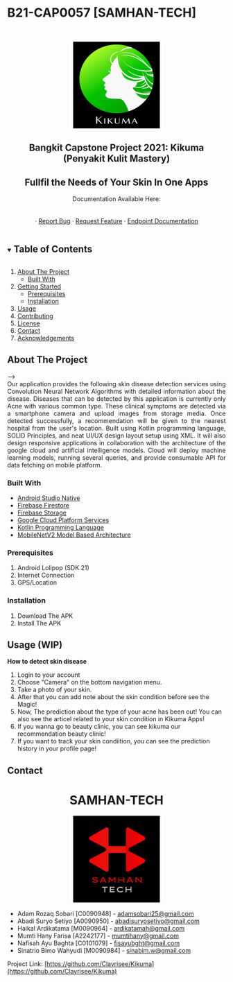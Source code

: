 # B21-CAP0057 [SAMHAN-TECH]
<!--
*** Thanks for checking out the Best-README-Template. If you have a suggestion
*** that would make this better, please fork the repo and create a pull request
*** or simply open an issue with the tag "enhancement".
*** Thanks again! Now go create something AMAZING! :D
***
***
***
*** To avoid retyping too much info. Search and replace for the following:
*** github_username, repo_name, twitter_handle, email, project_title, project_description
-->

<!-- PROJECT SHIELDS -->
<!--
*** I'm using markdown "reference style" links for readability.
*** Reference links are enclosed in brackets [ ] instead of parentheses ( ).
*** See the bottom of this document for the declaration of the reference variables
*** for contributors-URL, forks-URL, etc. This is an optional, concise syntax you may use.
*** https://www.markdownguide.org/basic-syntax/#reference-style-links
-->
<!-- [![Contributors][contributors-shield]][contributors-url]
[![Forks][forks-shield]][forks-url]
[![Stargazers][stars-shield]][stars-url]
[![Issues][issues-shield]][issues-url]
[![MIT License][license-shield]][license-url]
[![LinkedIn][linkedin-shield]][linkedin-url] -->

<!-- PROJECT LOGO -->
<br />
<p align="center">
  <a href="https://github.com/Clayrisee/Kikuma">
    <img src="Documentation Images/Kikuma Logo.jpeg" alt="Logo" width="200" height="200">
  </a>

  <h2 align="center">Bangkit Capstone Project 2021: Kikuma (Penyakit Kulit Mastery)</h2>
  <h2 align="center">Fullfil the Needs of Your Skin In One Apps</h2>

  <p align="center">
    Documentation Available Here:
    <br />
    <!-- <a href="https://docs.google.com/document/d/1-W_qnjDcqY2GAJGV1wSwdfEx_0f4BUwIOsrZp9TgY0U/edit?usp=sharing"><strong>Explore the docs »</strong></a> -->
    <br />
    <br />
    <!-- <a href="https://drive.google.com/file/d/1bJIlXPU_RoohGWevgEt_p-BEMLe15mgd/view?usp=drivesdk">View Demo</a> -->
    ·
    <a href="https://github.com/Clayrisee/Kikuma/issues">
      Report Bug</a>
    ·
    <a href="https://github.com/Clayrisee/Kikuma/issues">Request Feature</a>
    ·
    <a href="https://documenter.getpostman.com/view/10131268/TzY1gGLG">Endpoint Documentation</a>
  </p>
</p>



<!-- TABLE OF CONTENTS -->
<details open="open">
  <summary><h2 style="display: inline-block">Table of Contents</h2></summary>
  <ol>
    <li>
      <a href="#about-the-project">About The Project</a>
      <ul>
        <li><a href="#built-with">Built With</a></li>
      </ul>
    </li>
    <li>
      <a href="#getting-started">Getting Started</a>
      <ul>
        <li><a href="#prerequisites">Prerequisites</a></li>
        <li><a href="#installation">Installation</a></li>
      </ul>
    </li>
    <li><a href="#usage">Usage</a></li>
    <li><a href="#contributing">Contributing</a></li>
    <li><a href="#license">License</a></li>
    <li><a href="#contact">Contact</a></li>
    <li><a href="#acknowledgements">Acknowledgements</a></li>
  </ol>
</details>



<!-- ABOUT THE PROJECT -->
## About The Project
<!-- <p align="center">
  <pre>
   <strong>     Splash Screen          </strong>      <strong>  Location/Maps Feature     </strong>      <strong>      Report Result</strong></pre>
<!-- 
<img src="https://user-images.githubusercontent.com/69615570/119268911-3a1e3b80-bc1f-11eb-98f6-96eab9172264.jpg" alt="Logo" width="270" height="576.5">&nbsp; &nbsp;<img src="https://user-images.githubusercontent.com/69615570/119268906-37bbe180-bc1f-11eb-8a67-a94e9bef21aa.jpg" alt="Logo" width="270" height="576.5">&nbsp; &nbsp;<img src="https://user-images.githubusercontent.com/69615570/119268914-3b4f6880-bc1f-11eb-8fd5-13f35a9ff090.jpg" alt="Logo" width="270" height="576.5"> --> -->



<div style="text-align: justify">Our application provides the following skin disease detection services using Convolution Neural Network Algorithms with detailed information about the disease. Diseases that can be detected by this application is currently only Acne with various common type. These clinical symptoms are detected via a smartphone camera and upload images from storage media. Once detected successfully, a recommendation will be given to the nearest hospital from the user's location. Built using Kotlin programming language, SOLID Principles, and neat UI/UX design layout setup using XML. It will also design responsive applications in collaboration with the architecture of the google cloud and artificial intelligence models. Cloud will deploy machine learning models, running several queries, and provide consumable API for data fetching on mobile platform.
</div>

### Built With

* [Android Studio Native](https://developer.android.com/studio)
* [Firebase Firestore](https://firebase.google.com/docs/firestore)
* [Firebase Storage](https://firebase.google.com/docs/storage)
* [Google Cloud Platform Services](https://cloud.google.com/gcp)
* [Kotlin Programming Language](https://kotlinlang.org/)
* [MobileNetV2 Model Based Architecture](https://keras.io/api/applications/mobilenet/)

<!-- GETTING STARTED -->

### Prerequisites

1. Android Lolipop (SDK 21)
2. Internet Connection
3. GPS/Location

### Installation

1. Download The APK
2. Install The APK

<!-- USAGE EXAMPLES -->
## Usage (WIP)
<B>How to detect skin disease</B>
1. Login to your account
2. Choose "Camera" on the bottom navigation menu.
3. Take a photo of your skin.
4. After that you can add note about the skin condition before see the Magic!
5. Now, The prediction about the type of your acne has been out! You can also see the articel related to your skin condition in Kikuma Apps!
6. If you wanna go to beauty clinic, you can see kikuma our recommendation beauty clinic!
7. If you want to track your skin condiition, you can see the prediction history in your profile page!

<!-- <B> How to Search the pothole location</B>
1. Choose "Search" on the menu
2. Enter the address you want to search for on the search bar -->




<!-- CONTRIBUTING -->
<!-- ## Contributing

Contributions make the open source community such an amazing place to learn, inspire, and create. Any contributions you make are **greatly appreciated**.

1. Fork the Project
2. Create your Feature Branch (`git checkout -b feature/AmazingFeature`)
3. Commit your Changes (`git commit -m 'Add some AmazingFeature'`)
4. Push to the Branch (`git push origin feature/AmazingFeature`)
5. Open a Pull Request -->



<!-- LICENSE -->
<!-- ## License

Distributed under the GNU GENERAL PUBLIC LICENSE VERSION 3. See `LICENSE` for more information. -->

<!-- CONTACT -->
## Contact
<h1 align="center">SAMHAN-TECH</h1>
<p align="center">
  <a href="https://github.com/Clayrisee/Kikuma">
    <img src="Documentation Images/Samhan-Tech Logo.jpeg" alt="Logo" width="200" height="200">
  </a>

* Adam Rozaq Sobari [C0090948] - [adamsobari25@gmail.com](https://mail.google.com/mail/u/0/#inbox?compose=new)
* Abadi Suryo Setiyo [A0090950] - [abadisuryosetiyo@gmail.com](https://mail.google.com/mail/u/0/#inbox?compose=new)
* Haikal Ardikatama [M0090964] - [ardikatamah@gmail.com](https://mail.google.com/mail/u/0/#inbox?compose=new)
* Mumti Hany Farisa [A2242177] - [mumtihany@gmail.com](https://mail.google.com/mail/u/0/#inbox?compose=new)
* Nafisah Ayu Baghta [C0101079] - [fisayubght@gmail.com](https://mail.google.com/mail/u/0/#inbox?compose=new)
* Sinatrio Bimo Wahyudi [M0090984] - [sinabim.w@gmail.com](https://mail.google.com/mail/u/0/#inbox?compose=new)

Project Link: [https://github.com/Clayrisee/Kikuma](https://github.com/Clayrisee/Kikuma)
